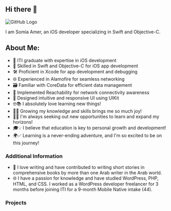 ## Hi there 👋
![GitHub Logo](https://github.com/somia213/somia213/assets/105312434/b7e4283a-22f4-4d40-8162-94f4092040bc)

I am Somia Amer, an iOS developer specializing in Swift and Objective-C.

## About Me:

- 💪 ITI graduate with expertise in iOS development
- 📱 Skilled in Swift and Objective-C for iOS app development
- 🛠️ Proficient in Xcode for app development and debugging
- 🌐 Experienced in Alamofire for seamless networking
- 🗃️ Familiar with CoreData for efficient data management
- 📶 Implemented Reachability for network connectivity awareness
- 🎨 Designed intuitive and responsive UI using UIKit
- 🤓📚 I absolutely love learning new things!
- 🌱🧠 Growing my knowledge and skills brings me so much joy!
- 🚀🌟 I'm always seeking out new opportunities to learn and expand my horizons!
- 🎓💡 I believe that education is key to personal growth and development!
- 🌍✅ Learning is a never-ending adventure, and I'm so excited to be on this journey!

### Additional Information

- 📝 I love writing and have contributed to writing short stories in comprehensive books by more than one Arab writer in the Arab world.
- 🌐 I have a passion for knowledge and have studied WordPress, PHP, HTML, and CSS. I worked as a WordPress developer freelancer for 3 months before joining ITI for a 9-month Mobile Native intake (44).

### Projects


<!-- Write a brief introduction about yourself, your background, interests, and any relevant experience or projects. -->
<!--
**somia213/somia213** is a ✨ _special_ ✨ repository because its `README.md` (this file) appears on your GitHub profile.

Here are some ideas to get you started:

- 🔭 I’m currently working on ...
- 🌱 I’m currently learning ...
- 👯 I’m looking to collaborate on ...
- 🤔 I’m looking for help with ...
- 💬 Ask me about ...
- 📫 How to reach me: ...
- 😄 Pronouns: ...
- ⚡ Fun fact: ...
-->
